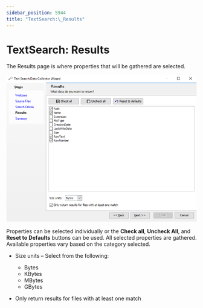 ```yaml
---
sidebar_position: 5944
title: "TextSearch:\_Results"
---
```


# TextSearch: Results

The Results page is where properties that will be gathered are selected.

![Text Search Data Collector Wizard Results page](../../../../../../../static/images/AccessAnalyzer_12.0/Content/Resources/Images/EnterpriseAuditor/Admin/DataCollector/TextSearch/Results.png "Text Search Data Collector Wizard Results page")

Properties can be selected individually or the **Check all**, **Uncheck All**, and **Reset to Defaults** buttons can be used. All selected properties are gathered. Available properties vary based on the category selected.

* Size units – Select from the following:

  * Bytes
  * KBytes
  * MBytes
  * GBytes
* Only return results for files with at least one match
